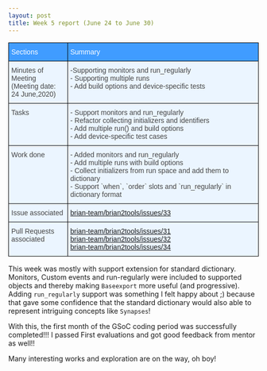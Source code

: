 ```yaml
---
layout: post
title: Week 5 report (June 24 to June 30)
---
```


<style type="text/css">
.tg  {border-collapse:collapse;border-color:#9ABAD9;border-spacing:0;}
.tg td{background-color:#EBF5FF;border-color:#9ABAD9;border-style:solid;border-width:1px;color:#444;
  font-family:Arial, sans-serif;font-size:14px;overflow:hidden;padding:10px 5px;word-break:normal;}
.tg th{background-color:#409cff;border-color:#9ABAD9;border-style:solid;border-width:1px;color:#fff;
  font-family:Arial, sans-serif;font-size:14px;font-weight:normal;overflow:hidden;padding:10px 5px;word-break:normal;}
.tg .tg-73oq{border-color:#000000;text-align:left;vertical-align:top}
</style>
<table class="tg">
<thead>
  <tr>
    <th class="tg-73oq">Sections</th>
    <th class="tg-73oq">Summary</th>
  </tr>
</thead>
<tbody>
  <tr>
    <td class="tg-73oq">Minutes of Meeting<br>(Meeting date: <br>24 June,2020)</td>
    <td class="tg-73oq"><span style="font-weight:400;font-style:normal;text-decoration:none">-Supporting monitors and run_regularly</span><br><span style="font-weight:400;font-style:normal;text-decoration:none">- Supporting multiple runs</span><br><span style="font-weight:400;font-style:normal;text-decoration:none">- Add build options and device-specific tests</span></td>
  </tr>
  <tr>
    <td class="tg-73oq">Tasks</td>
    <td class="tg-73oq"><span style="font-weight:400;font-style:normal;text-decoration:none">- Support monitors and run_regularly</span><br><span style="font-weight:400;font-style:normal;text-decoration:none">- Refactor collecting initializers and identifiers</span><br><span style="font-weight:400;font-style:normal;text-decoration:none">- Add multiple run() and build options</span><br><span style="font-weight:400;font-style:normal;text-decoration:none">- Add device-specific test cases</span></td>
  </tr>
  <tr>
    <td class="tg-73oq">Work done</td>
    <td class="tg-73oq"><span style="font-weight:400;font-style:normal;text-decoration:none">- Added monitors and run_regularly</span><br><span style="font-weight:400;font-style:normal;text-decoration:none">- Add multiple runs with build options</span><br><span style="font-weight:400;font-style:normal;text-decoration:none">- Collect initializers from run space and add them to dictionary</span><br><span style="font-weight:400;font-style:normal;text-decoration:none">- Support `when`, `order` slots and `run_regularly` in dictionary format</span><br></td>
  </tr>
  <tr>
    <td class="tg-73oq">Issue associated</td>
    <td class="tg-73oq"><a href="https://github.com/brian-team/brian2tools/issues/33">brian-team/brian2tools/issues/33</a></td>
  </tr>
  <tr>
    <td class="tg-73oq">Pull Requests<br>associated</td>
    <td class="tg-73oq"><a href="https://github.com/brian-team/brian2tools/issues/31">brian-team/brian2tools/issues/31</a><br><a href="https://github.com/brian-team/brian2tools/pull/32">brian-team/brian2tools/issues/32</a><br><a href="https://github.com/brian-team/brian2tools/pull/34">brian-team/brian2tools/issues/34</a><br></td>
  </tr>
</tbody>
</table>

This week was mostly with support extension for standard dictionary. 
Monitors, Custom events and run-regularly were included to supported objects 
and thereby making `Baseexport` more useful (and progressive). 
Adding `run_regularly` support was something I felt happy about ;) because that gave some
confidence that the standard dictionary would also able to represent intriguing concepts like
`Synapses`!

With this, the first month of the GSoC coding period was successfully completed!!! I passed First evaluations and
got good feedback from mentor as well!!

Many interesting works and exploration are on the way, oh boy!
